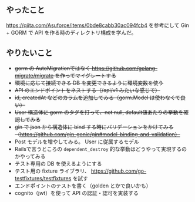 ## やったこと

https://qiita.com/Asuforce/items/0bde8cabb30ac094fcb4 を参考にして Gin + GORM で API を作る時のディレクトリ構成を学んだ。

## やりたいこと

- ~~gorm の AutoMigrationではなく https://github.com/golang-migrate/migrate を作ってマイグレートする~~
- ~~環境に応じて接続できる DB を変更できるように環境変数を使う~~
- ~~API のエンドポイントをネストする（/api/v1 みたいな感じで）~~
- ~~id, createdAt などのカラムを追加してみる（gorm.Model は使わなくて良い）~~
- ~~User 構造体に gorm のタグを打って、not null, default値あたりの挙動を確認してみる~~
- ~~gin で json から構造体に bind する時にバリデーションをかけてみる（https://github.com/gin-gonic/gin#model-binding-and-validation）~~
- Post モデルを増やしてみる。 User に従属するモデル
- Railsで言うところの `dependent_destroy` 的な挙動はどうやって実現するのかやってみる
- テスト専用の DB を使えるようにする
- テスト用の fixture ライブラリ、 https://github.com/go-testfixtures/testfixtures を試す
- エンドポイントのテストを書く（golden とかで良いかも）
- cognito（jwt）を使って API の認証・認可を実装する
